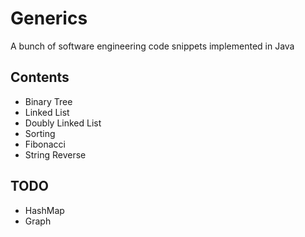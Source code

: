 # Generics

A bunch of software engineering code snippets implemented in Java

## Contents

* Binary Tree
* Linked List
* Doubly Linked List
* Sorting
* Fibonacci
* String Reverse

## TODO

* HashMap
* Graph